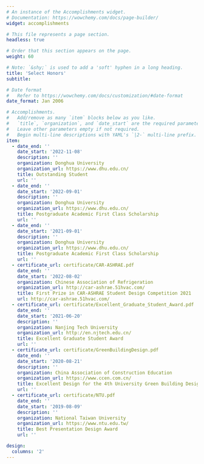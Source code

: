 ```yaml
---
# An instance of the Accomplishments widget.
# Documentation: https://wowchemy.com/docs/page-builder/
widget: accomplishments

# This file represents a page section.
headless: true

# Order that this section appears on the page.
weight: 60

# Note: `&shy;` is used to add a 'soft' hyphen in a long heading.
title: 'Select Honors'
subtitle:

# Date format
#   Refer to https://wowchemy.com/docs/customization/#date-format
date_format: Jan 2006

# Accomplishments.
#   Add/remove as many `item` blocks below as you like.
#   `title`, `organization`, and `date_start` are the required parameters.
#   Leave other parameters empty if not required.
#   Begin multi-line descriptions with YAML's `|2-` multi-line prefix.
item:
  - date_end: ''
    date_start: '2022-11-08'
    description: ''
    organization: Donghua University
    organization_url: https://www.dhu.edu.cn/
    title: Outstanding Student
    url: ''
  - date_end: ''
    date_start: '2022-09-01'
    description: ''
    organization: Donghua University
    organization_url: https://www.dhu.edu.cn/
    title: Postgraduate Academic First Class Scholarship
    url: ''
  - date_end: ''
    date_start: '2021-09-01'
    description: ''
    organization: Donghua University
    organization_url: https://www.dhu.edu.cn/
    title: Postgraduate Academic First Class Scholarship
    url: ''
  - certificate_url: certificate/CAR-ASHRAE.pdf
    date_end: ''
    date_start: '2022-08-02'
    organization: Chinese Association of Refrigeration
    organization_url: http://car-ashrae.51hvac.com/
    title: First Prize in CAR-ASHRAE Student Design Competition 2021
    url: http://car-ashrae.51hvac.com/
  - certificate_url: certificate/Excellent_Graduate_Student_Award.pdf
    date_end: ''
    date_start: '2021-06-20'
    description: ''
    organization: Nanjing Tech University
    organization_url: http://en.njtech.edu.cn/
    title: Excellent Graduate Student Award
    url: ''
  - certificate_url: certificate/GreenBuildingDesign.pdf
    date_end: ''
    date_start: '2020-08-21'
    description: ''
    organization: China Association of Construction Education
    organization_url: https://www.ccen.com.cn/
    title: Excellent Design for the 4th University Green Building Design Skills Competition
    url: ''
  - certificate_url: certificate/NTU.pdf
    date_end: ''
    date_start: '2019-08-09'
    description: ''
    organization: National Taiwan University
    organization_url: https://www.ntu.edu.tw/
    title: Best Presentation Design Award
    url: ''

design:
  columns: '2'
---
```

